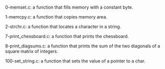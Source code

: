 0-memset.c: a function that fills memory with a constant byte.

1-memcpy.c: a function that copies memory area.

2-strchr.c: a function that locates a character in a string.

7-print_chessboard.c: a function that prints the chessboard.

8-print_diagsums.c: a function that prints the sum of the two diagonals of a square matrix of integers.

100-set_string.c: a function that sets the value of a pointer to a char.


